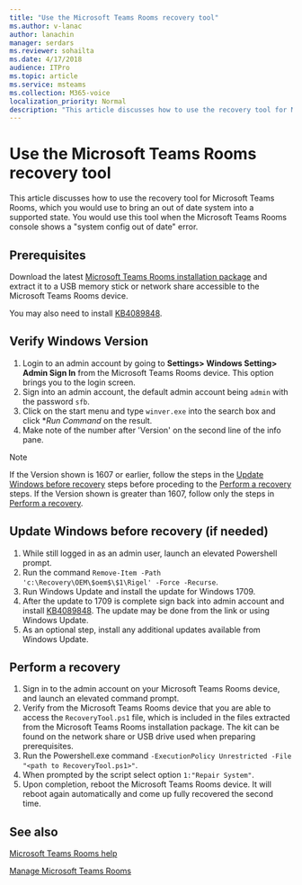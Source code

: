 ```yaml
---
title: "Use the Microsoft Teams Rooms recovery tool"
ms.author: v-lanac
author: lanachin
manager: serdars
ms.reviewer: sohailta
ms.date: 4/17/2018
audience: ITPro
ms.topic: article
ms.service: msteams
ms.collection: M365-voice
localization_priority: Normal
description: "This article discusses how to use the recovery tool for Microsoft Teams Rooms, which you would use to bring an out of date system into a supported state."
---
```


# Use the Microsoft Teams Rooms recovery tool
 
This article discusses how to use the recovery tool for Microsoft Teams Rooms, which you would use to bring an out of date system into a supported state. You would use this tool when the Microsoft Teams Rooms console shows a "system config out of date" error.
  

<a name="Prerequisites"> </a>  
## Prerequisites

Download the latest [Microsoft Teams Rooms installation package](https://go.microsoft.com/fwlink/?linkid=851168) and extract it to a USB memory stick or network share accessible to the Microsoft Teams Rooms device.

You may also need to install [KB4089848](http://download.windowsupdate.com/d/msdownload/update/software/updt/2018/03/windows10.0-kb4089848-x64_db7c5aad31c520c6983a937c3d53170e84372b11.msu).

<a name="Windows-ver"> </a>
## Verify Windows Version 

1. Login to an admin account by going to **Settings> Windows Setting> Admin Sign In** from the Microsoft Teams Rooms device. This option brings you to the login screen.
2. Sign into an admin account, the default admin account being `admin` with the password `sfb`.
3. Click on the start menu and type `winver.exe` into the search box and click **Run Command* on the result.
4. Make note of the number after 'Version' on the second line of the info pane.

>[!NOTE]
>If the Version shown is 1607 or earlier, follow the steps in the <a href="#Windows-up">Update Windows before recovery</a> steps before proceding to the <a href="#Perform">Perform a recovery</a> steps. If the Version shown is greater than 1607, follow only the steps in <a href="#Perform">Perform a recovery</a>.

<a name="Windows-up"> </a>
## Update Windows before recovery (if needed)

1. While still logged in as an admin user, launch an elevated Powershell prompt.
2. Run the command `Remove-Item -Path 'c:\Recovery\OEM\$oem$\$1\Rigel' -Force -Recurse`.
3. Run Windows Update and install the update for Windows 1709.
4. After the update to 1709 is complete sign back into admin account and install [KB4089848](http://download.windowsupdate.com/d/msdownload/update/software/updt/2018/03/windows10.0-kb4089848-x64_db7c5aad31c520c6983a937c3d53170e84372b11.msu). The update may be done from the link or using Windows Update.
5. As an optional step, install any additional updates available from Windows Update.

<a name="Perform"> </a>
## Perform a recovery

1. Sign in to the admin account on your Microsoft Teams Rooms device, and launch an elevated command prompt.
2. Verify from the Microsoft Teams Rooms device that you are able to access the `RecoveryTool.ps1` file, which is included in the files extracted from the Microsoft Teams Rooms installation package. The kit can be found on the network share or USB drive used when preparing prerequisites.
3. Run the Powershell.exe command `-ExecutionPolicy Unrestricted -File "<path to RecoveryTool.ps1>"`.
4. When prompted by the script select option `1:"Repair System"`.
5. Upon completion, reboot the Microsoft Teams Rooms device. It will reboot again automatically and come up fully recovered the second time.



<a name="See"> </a>  
## See also
 
[Microsoft Teams Rooms help](https://support.office.com/en-us/article/Skype-Room-Systems-version-2-help-e667f40e-5aab-40c1-bd68-611fe0002ba2)

[Manage Microsoft Teams Rooms](skype-room-systems-v2.md)
